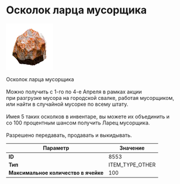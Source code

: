 # Осколок ларца мусорщика

![Item Image](../img/8553.webp?raw=true)

Осколок ларца мусорщика<br><br>Можно получить с 1-го по 4-е Апреля в рамках акции<br>при разгрузке мусора на городской свалке, работая мусорщиком,<br>или найти в случайной мусорке по всему штату.<br><br>Имея 5 таких осколков в инвентаре, вы можете их объединить и<br>со 100 процентным шансом получить Ларец мусорщика.<br><br>Разрешено передавать, продавать и выкидывать.


| Параметр | Значение |
|----------|----------|
| **ID** | 8553 |
| **Тип** | ITEM_TYPE_OTHER |
| **Максимальное количество в ячейке** | 100 |


